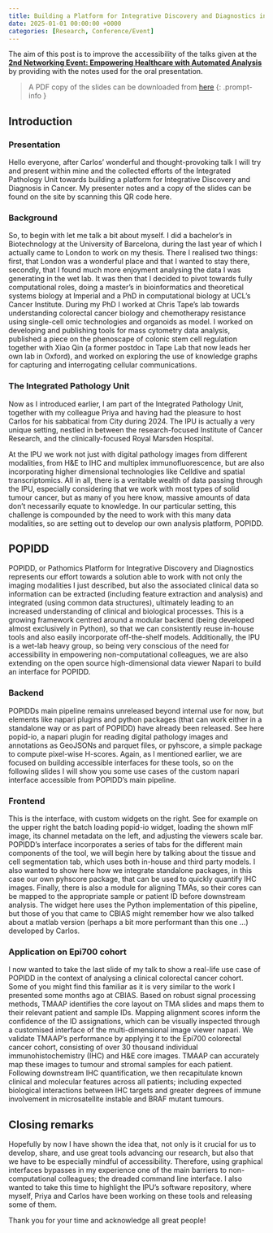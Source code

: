 ```yaml
---
title: Building a Platform for Integrative Discovery and Diagnostics in Cancer
date: 2025-01-01 00:00:00 +0000
categories: [Research, Conference/Event]
---
```


The aim of this post is to improve the accessibility of the talks given at the 
**[2nd Networking Event: Empowering Healthcare with Automated Analysis](https://www.eventbrite.co.uk/e/2nd-networking-event-empowering-healthcare-with-automated-analysis-tickets-1207054696089?aff=oddtdtcreator)** 
by providing with the notes used for the oral presentation.

> A PDF copy of the slides can be downloaded from 
[here](/assets/PDFs/20250129_LdnMet.pdf)
{: .prompt-info }


## Introduction

### Presentation

Hello everyone, after Carlos’ wonderful and thought-provoking talk I will try and present within mine and the collected efforts of the Integrated Pathology Unit towards building a platform for Integrative Discovery and Diagnosis in Cancer. 
My presenter notes and a copy of the slides can be found on the site by scanning this QR code here.


### Background

So, to begin with let me talk a bit about myself. I did a bachelor’s in Biotechnology at the University of Barcelona, during the last year of  which I actually came to London to work on my thesis. There I realised two things: first, that London was a wonderful place and that I wanted to stay there, secondly, that I found much more enjoyment analysing the data I was generating in the wet lab. It was then that I decided to pivot towards fully computational roles, doing a master’s in bioinformatics and theoretical systems biology at Imperial and a PhD in computational biology at UCL’s Cancer Institute. During my PhD I worked at Chris Tape’s lab towards understanding colorectal cancer biology and chemotherapy resistance using single-cell omic technologies and organoids as model. I worked on developing and publishing tools for mass cytometry data analysis, published a piece on the phenoscape of colonic stem cell regulation together with Xiao Qin (a former postdoc in Tape Lab that now leads her own lab in Oxford), and worked on exploring the use of knowledge graphs for capturing and interrogating cellular communications.

### The Integrated Pathology Unit

Now as I introduced earlier, I am part of the Integrated Pathology Unit, together with my colleague Priya and having had the pleasure to host Carlos for his sabbatical from City during 2024. The IPU is actually a very unique setting, nestled in between the research-focused Institute of Cancer Research, and the clinically-focused Royal Marsden Hospital.

At the IPU we work not just with digital pathology images from different modalities, from H&E to IHC and multiplex immunofluorescence, but are also incorporating higher dimensional technologies like Celldive and spatial transcriptomics. All in all, there is a veritable wealth of data passing through the IPU, especially considering that we work with most types of solid tumour cancer, but as many of you here know, massive amounts of data don’t necessarily equate to knowledge. In our particular setting, this challenge is compounded by the need to work with this many data modalities, so are setting out to develop our own analysis platform, POPIDD.


## POPIDD

POPIDD, or Pathomics Platform for Integrative Discovery and Diagnostics represents our effort towards a solution able to work with not only the imaging modalities I just described, but also the associated clinical data so information can be extracted (including feature extraction and analysis) and integrated (using common data structures), ultimately leading to an increased understanding of clinical and biological processes. This is a growing framework centred around a modular backend (being developed almost exclusively in Python), so that we can consistently reuse in-house tools and also easily incorporate off-the-shelf models. Additionally, the IPU is a wet-lab heavy group, so being very conscious of the need for accessibility in empowering non-computational colleagues, we are also extending on the open source high-dimensional data viewer Napari to build an interface for POPIDD.


### Backend

POPIDDs main pipeline remains unreleased beyond internal use for now, but elements like napari plugins and python packages (that can work either in a standalone way or as part of POPIDD) have already been released. See here popid-io, a napari plugin for reading digital pathology images and annotations as GeoJSONs and parquet files, or pyhscore, a simple package to compute pixel-wise H-scores. Again, as I mentioned earlier, we are focused on building accessible interfaces for these tools, so on the following slides I will show you some use cases of the custom napari interface accessible from POPIDD’s main pipeline.


### Frontend

This is the interface, with custom widgets on the right. See for example on the upper right the batch loading popid-io widget, loading the shown mIF image, its channel metadata on the left, and adjusting the viewers scale bar. POPIDD’s interface incorporates a series of tabs for the different main components of the tool, we will begin here by talking about the tissue and cell segmentation tab, which uses both in-house and third party models.
I also wanted to show here how we integrate standalone packages, in this case our own pyhscore package, that can be used to quickly quantify IHC images.
Finally, there is also a module for aligning TMAs, so their cores can be mapped to the appropriate sample or patient ID before downstream analysis. The widget here uses the Python implementation of this pipeline, but those of you that came to CBIAS might remember how we also talked about a matlab version (perhaps a bit more performant than this one …) developed by Carlos. 


### Application on Epi700 cohort

I now wanted to take the last slide of my talk to show a real-life use case of POPIDD in the context of analysing a clinical colorectal cancer cohort. Some of you might find this familiar as it is very similar to the work I presented some months ago at CBIAS. Based on robust signal processing methods, TMAAP identifies the core layout on TMA slides and maps them to their relevant patient and sample IDs. Mapping alignment scores inform the confidence of the ID assignations, which can be visually inspected through a customised interface of the multi-dimensional image viewer napari. We validate TMAAP’s performance by applying it to the Epi700 colorectal cancer cohort, consisting of over 30 thousand individual immunohistochemistry (IHC) and H&E core images. TMAAP can accurately map these images to tumour and stromal samples for each patient. Following downstream IHC quantification, we then recapitulate known clinical and molecular features across all patients; including expected biological interactions between IHC targets and greater degrees of immune involvement in microsatellite instable and BRAF mutant tumours.


## Closing remarks

Hopefully by now I have shown the idea that, not only is it crucial for us to develop, share, and use great tools advancing our research, but also that we have to be especially mindful of accessibility. Therefore, using graphical interfaces bypasses in my experience one of the main barriers to non-computational colleagues; the dreaded command line interface. I also wanted to take this time to highlight the IPU’s software repository, where myself, Priya and Carlos have been working on these tools and releasing some of them.

Thank you for your time and acknowledge all great people!
